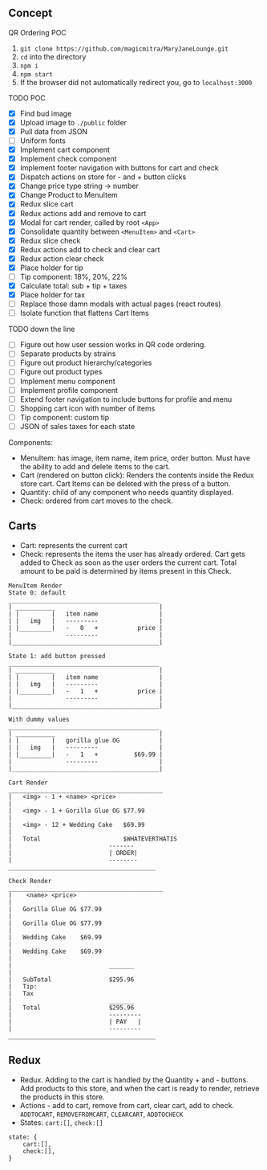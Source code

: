 ## Concept
QR Ordering POC
1. `git clone https://github.com/magicmitra/MaryJaneLounge.git`
2. `cd` into the directory
3. `npm i`
4. `npm start`
5. If the browser did not automatically redirect you, go to `localhost:3000`

TODO POC
- [x] Find bud image
- [x] Upload image to `./public` folder
- [x] Pull data from JSON
- [ ] Uniform fonts 
- [x] Implement cart component
- [x] Implement check component
- [x] Implement footer navigation with buttons for cart and check
- [x] Dispatch actions on store for - and + button clicks
- [x] Change price type string -> number
- [x] Change Product to MenuItem
- [x] Redux slice cart
- [x] Redux actions add and remove to cart
- [x] Modal for cart render, called by root `<App>`
- [x] Consolidate quantity between `<MenuItem>` and `<Cart>`
- [x] Redux slice check
- [x] Redux actions add to check and clear cart
- [x] Redux action clear check
- [x] Place holder for tip 
- [ ] Tip component: 18%, 20%, 22%
- [x] Calculate total: sub + tip + taxes
- [x] Place holder for tax
- [ ] Replace those damn modals with actual pages (react routes)
- [ ] Isolate function that flattens Cart Items

TODO down the line
- [ ] Figure out how user session works in QR code ordering. 
- [ ] Separate products by strains
- [ ] Figure out product hierarchy/categories
- [ ] Figure out product types
- [ ] Implement menu component
- [ ] Implement profile component
- [ ] Extend footer navigation to include buttons for profile and menu
- [ ] Shopping cart icon with number of items
- [ ] Tip component: custom tip
- [ ] JSON of sales taxes for each state

Components:
- MenuItem: has image, item name, item price, order button. Must have the ability to add and delete items to the cart. 
- Cart (rendered on button click): Renders the contents inside the Redux store cart. Cart Items can be deleted with the press of a button. 
- Quantity: child of any component who needs quantity displayed.
- Check: ordered from cart moves to the check. 

## Carts
- Cart: represents the current cart 
- Check: represents the items the user has already ordered. Cart gets added to Check as soon as the user orders the current cart. Total amount to be paid is determined by items present in this Check. 

```
MenuItem Render
State 0: default
__________________________________________ 
| ___________                             |
| |         |   item name                 |
| |   img   |   ---------                 |
| |_________|   -   0   +           price |
|               ---------                 |
|_________________________________________|

State 1: add button pressed
__________________________________________ 
| ___________                             |
| |         |   item name                 |
| |   img   |   ---------                 |
| |_________|   -   1   +           price |
|               ---------                 |
|_________________________________________|

With dummy values
__________________________________________ 
| ___________                             |
| |         |   gorilla glue OG           |
| |   img   |   ---------                 |
| |_________|   -   1   +          $69.99 |
|               ---------                 |
|_________________________________________|

Cart Render
___________________________________________
|   <img> - 1 + <name> <price>  
|
|   <img> - 1 + Gorilla Glue OG $77.99
|
|   <img> - 12 + Wedding Cake   $69.99
|
|   Total                       $WHATEVERTHATIS
|                           -------
|                           | ORDER|
|                           -------- 
_________________________________________

Check Render
___________________________________________
|    <name> <price>  
|
|   Gorilla Glue OG $77.99
|
|   Gorilla Glue OG $77.99
|
|   Wedding Cake    $69.99
|
|   Wedding Cake    $69.99
|
|                           _______
|   
|   SubTotal                $295.96
|   Tip: 
|   Tax     
|                           _______
|   Total                   $295.96
|                           ---------
|                           | PAY   |
|                           --------- 
_________________________________________
```
## Redux
- Redux. Adding to the cart is handled by the Quantity + and - buttons. Add products to this store, and when the cart is ready to render, retrieve the products in this store. 
- Actions - add to cart, remove from cart, clear cart, add to check. `ADDTOCART`, `REMOVEFROMCART`, `CLEARCART`, `ADDTOCHECK`
- States: `cart:[]`, `check:[]`
```
state: {
    cart:[],
    check:[],
}
```
